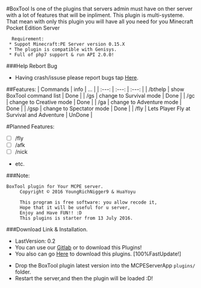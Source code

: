 #BoxTool
Is one of the plugins that servers admin must have on ther server with a lot of features that will be inpliment. This plugin is multi-systeme. That mean with only this plugin you will have all you need for you Minecraft Pocket Edition Server 

      Requirement:
     * Suppot Minecraft:PE Server version 0.15.X
     * The plugin is compatible with Genisys.
     * Full of php7 support & run API 2.0.0!

###Help Rebort Bug
- Having crash/issuse please report bugs tap [Here](https://github.com/YoungRichNigger9/BoxTool/issues).

##Features:
| Commands | info | ... |
| :---: | :---: | :---: |
| /bthelp | show BoxTool command list | Done |
| /gs | change to Survival mode | Done |
| /gc | change to Creative mode | Done |
| /ga | change to Adventure mode | Done |
| /gsp | change to Spectator mode | Done |
| /fly | Lets Player Fly at Survival and Adventure | UnDone |

#Planned Features:
- [ ] /fly
- [ ] /afk
- [ ] /nick
- etc.

###Note:
```
BoxTool plugin for Your MCPE server.
     Copyright © 2016 YoungRichNigger9 & HuaYoyu

     This program is free software: you allow recode it,
     Hope that it will be useful for u server,
     Enjoy and Have FUN!! :D
     This plugins is starter from 13 July 2016.
```

###Download Link & Installation.
* LastVersion: 0.2
* You can use our [Gitlab](https://gitlab.com/YoungRichNigger9/BoxTool/blob/master/BoxTool_vBuild_1.phar) or to download this Plugins!
* You also can go [Here](https://github.com/YoungRichNigger9/BoxTool/releases) to download this plugins. [100%FastUpdate!]
- Drop the BoxTool plugin latest version into the MCPEServerApp `plugins/` folder. 
- Restart the server,and then the plugin will be loaded :D! 
